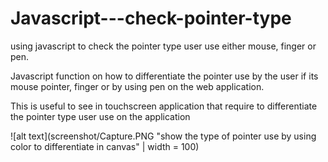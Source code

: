 # Javascript---check-pointer-type
using javascript to check the pointer type user use either mouse, finger or pen.

Javascript function on how to differentiate the pointer use by the user 
if its mouse pointer, finger or by using pen on the web application.

This is useful to see in touchscreen application that require to differentiate
the pointer type user use on the application

![alt text](screenshot/Capture.PNG "show the type of pointer use by using color to differentiate in canvas" | width = 100)
